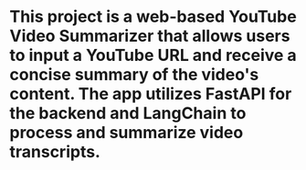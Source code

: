# This project is a web-based YouTube Video Summarizer that allows users to input a YouTube URL and receive a concise summary of the video's content. The app utilizes FastAPI for the backend and LangChain to process and summarize video transcripts.
